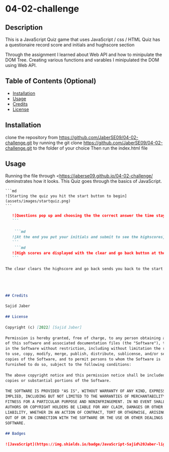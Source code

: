 # 04-02-challenge

## Description

This is a JavaScript Quiz game that uses JavaScript / css / HTML
Quiz has a questionaire record score and initials and hughscore section

Through the assignment I learned about Web API and how to minipulate the DOM Tree. Creating various functions and varables I minipulated the DOM using Web API.

## Table of Contents (Optional)

- [Installation](#installation)
- [Usage](#usage)
- [Credits](#credits)
- [License](#license)

## Installation

clone the repository from <https://github.com/JaberSE09/04-02-challenge.git> by running the git clone <https://github.com/JaberSE09/04-02-challenge.git> to the folder of your choice
Then run the index.html file

## Usage

Running the file through <https://jaberse09.github.io/04-02-challenge/ deminstrates how it looks. This Quiz goes through the basics of JavaScript.

    ```md
    ![Starting the quiz you hit the start button to begin](assets/images/startquiz.png)
    ```

 ```md
    ![Questions pop up and choosing the the correct answer the time stays going down by one but if wrong answer you loose 10 seconds](assets/images/question1.png)
    ```
    
     ```md
    ![At the end you put your initials and submit to see the highscores](assets/images/userinput.png)
    ```
     ```md
    ![High scores are displayed with the clear and go back button at the bottum](assets/images/highscore.png)
    ```
 
 The clear clears the highscore and go back sends you back to the start




## Credits

Sajid Jaber

## License

Copyright (c) [2022] [Sajid Jaber]

Permission is hereby granted, free of charge, to any person obtaining a copy
of this software and associated documentation files (the "Software"), to deal
in the Software without restriction, including without limitation the rights
to use, copy, modify, merge, publish, distribute, sublicense, and/or sell
copies of the Software, and to permit persons to whom the Software is
furnished to do so, subject to the following conditions:

The above copyright notice and this permission notice shall be included in all
copies or substantial portions of the Software.

THE SOFTWARE IS PROVIDED "AS IS", WITHOUT WARRANTY OF ANY KIND, EXPRESS OR
IMPLIED, INCLUDING BUT NOT LIMITED TO THE WARRANTIES OF MERCHANTABILITY,
FITNESS FOR A PARTICULAR PURPOSE AND NONINFRINGEMENT. IN NO EVENT SHALL THE
AUTHORS OR COPYRIGHT HOLDERS BE LIABLE FOR ANY CLAIM, DAMAGES OR OTHER
LIABILITY, WHETHER IN AN ACTION OF CONTRACT, TORT OR OTHERWISE, ARISING FROM,
OUT OF OR IN CONNECTION WITH THE SOFTWARE OR THE USE OR OTHER DEALINGS IN THE
SOFTWARE.

## Badges

![JavaScript](https://img.shields.io/badge/JavaScript-Sajid%20Jaber-lightgrey)
